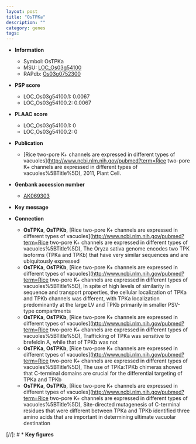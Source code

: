 ```yaml
---
layout: post
title: "OsTPKa"
description: ""
category: genes
tags: 
---
```


* **Information**  
    + Symbol: OsTPKa  
    + MSU: [LOC_Os03g54100](http://rice.plantbiology.msu.edu/cgi-bin/ORF_infopage.cgi?orf=LOC_Os03g54100)  
    + RAPdb: [Os03g0752300](http://rapdb.dna.affrc.go.jp/viewer/gbrowse_details/irgsp1?name=Os03g0752300)  

* **PSP score**  
    + LOC_Os03g54100.1: 0.0067 
    + LOC_Os03g54100.2: 0.0067 

* **PLAAC score**  
    + LOC_Os03g54100.1: 0 
    + LOC_Os03g54100.2: 0 

* **Publication**  
    + [Rice two-pore K+ channels are expressed in different types of vacuoles](http://www.ncbi.nlm.nih.gov/pubmed?term=Rice two-pore K+ channels are expressed in different types of vacuoles%5BTitle%5D), 2011, Plant Cell.

* **Genbank accession number**  
    + [AK069303](http://www.ncbi.nlm.nih.gov/nuccore/AK069303)

* **Key message**  

* **Connection**  
    + __OsTPKa__, __OsTPKb__, [Rice two-pore K+ channels are expressed in different types of vacuoles](http://www.ncbi.nlm.nih.gov/pubmed?term=Rice two-pore K+ channels are expressed in different types of vacuoles%5BTitle%5D), The Oryza sativa genome encodes two TPK isoforms (TPKa and TPKb) that have very similar sequences and are ubiquitously expressed
    + __OsTPKa__, __OsTPKb__, [Rice two-pore K+ channels are expressed in different types of vacuoles](http://www.ncbi.nlm.nih.gov/pubmed?term=Rice two-pore K+ channels are expressed in different types of vacuoles%5BTitle%5D), In spite of high levels of similarity in sequence and transport properties, the cellular localization of TPKa and TPKb channels was different, with TPKa localization predominantly at the large LV and TPKb primarily in smaller PSV-type compartments
    + __OsTPKa__, __OsTPKb__, [Rice two-pore K+ channels are expressed in different types of vacuoles](http://www.ncbi.nlm.nih.gov/pubmed?term=Rice two-pore K+ channels are expressed in different types of vacuoles%5BTitle%5D), Trafficking of TPKa was sensitive to brefeldin A, while that of TPKb was not
    + __OsTPKa__, __OsTPKb__, [Rice two-pore K+ channels are expressed in different types of vacuoles](http://www.ncbi.nlm.nih.gov/pubmed?term=Rice two-pore K+ channels are expressed in different types of vacuoles%5BTitle%5D), The use of TPKa:TPKb chimeras showed that C-terminal domains are crucial for the differential targeting of TPKa and TPKb
    + __OsTPKa__, __OsTPKb__, [Rice two-pore K+ channels are expressed in different types of vacuoles](http://www.ncbi.nlm.nih.gov/pubmed?term=Rice two-pore K+ channels are expressed in different types of vacuoles%5BTitle%5D), Site-directed mutagenesis of C-terminal residues that were different between TPKa and TPKb identified three amino acids that are important in determining ultimate vacuolar destination

[//]: # * **Key figures**  



